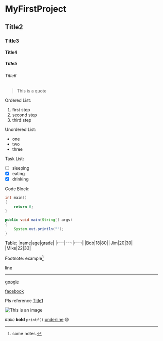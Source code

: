 # MyFirstProject
## Title2
### Title3
#### Title4
##### Title5
###### Title6

> This is a quote

Ordered List:
1. first step
2. second step
3. third step

Unordered List:
- one
- two
- three 

Task List:
- [ ] sleeping
- [x] eating
- [x] drinking

Code Block:
```c
int main()
{
    return 0;
}
```
```java
public void main(String[] args)
{
    System.out.println("");
}
```

Table:
|name|age|grade|
|:---|---:|:---:|
|Bob|18|80|
|Jim|20|30|
|Mike|22|33|

Footnote:
example[^note]
[^note]: some notes.

line

---

[google](www.google.com)

[facebook][id]

[id]:facebook.com "a social web"

Pls reference [Title1](#Title2)

![This is an image](https://myoctocat.com/assets/images/base-octocat.svg)

*italic*
**bold**
`printf()`
<u>underline</u>
😅
